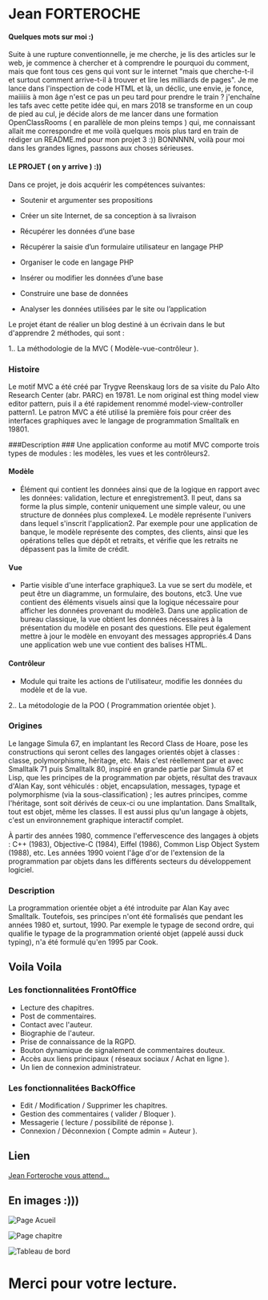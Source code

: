 # Jean FORTEROCHE #
                       
    
    
#### Quelques mots sur moi :) ####

                   
Suite à une rupture conventionnelle, 
je me cherche, je lis des articles sur le web, 
je commence à chercher et à comprendre le pourquoi du comment, 
mais que font tous ces gens qui vont sur le internet 
"mais que cherche-t-il et surtout comment arrive-t-il 
à trouver et lire les milliards de pages". 
Je me lance dans l'inspection de code HTML et là, 
un déclic, une envie, je fonce,
maiiiiis à mon âge n'est ce pas un peu tard pour prendre le train ? 
j'enchaîne les tafs avec cette petite idée qui, en mars 2018 
se transforme en un coup de pied au cul, 
je décide alors de me lancer dans une formation OpenClassRooms 
( en parallèle de mon pleins temps ) qui, 
me connaissant allait me correspondre et me voilà quelques mois plus tard 
en train de rédiger un README.md pour mon projet 3 :))
 BONNNNN, voilà pour moi dans les grandes lignes, 
 passons aux choses sérieuses.
 
 
 
 #### LE PROJET ( on y arrive )  :))  ####
Dans ce projet, je dois acquérir les compétences suivantes:

* Soutenir et argumenter ses propositions

* Créer un site Internet, de sa conception à sa livraison

* Récupérer les données d’une base

* Récupérer la saisie d’un formulaire utilisateur en langage PHP

* Organiser le code en langage PHP

* Insérer ou modifier les données d’une base

* Construire une base de données

* Analyser les données utilisées par le site ou l’application


Le projet étant de réalier un blog destiné à un écrivain dans le but d'apprendre 2 méthodes, qui sont :

1.. La méthodologie de la MVC ( Modèle-vue-contrôleur ).


### Histoire ###
Le motif MVC a été créé par Trygve Reenskaug lors de sa visite du Palo Alto Research Center (abr. PARC) en 19781. Le nom original est thing model view editor pattern, puis il a été rapidement renommé model-view-controller pattern1. Le patron MVC a été utilisé la première fois pour créer des interfaces graphiques avec le langage de programmation Smalltalk en 19801.

###Description ###
Une application conforme au motif MVC comporte trois types de modules : les modèles, les vues et les contrôleurs2.

#### Modèle ####

* Élément qui contient les données ainsi que de la logique en rapport avec les données: validation, lecture et enregistrement3. Il peut, dans sa forme la plus simple, contenir uniquement une simple valeur, ou une structure de données plus complexe4. Le modèle représente l'univers dans lequel s'inscrit l'application2. Par exemple pour une application de banque, le modèle représente des comptes, des clients, ainsi que les opérations telles que dépôt et retraits, et vérifie que les retraits ne dépassent pas la limite de crédit.

#### Vue  ####
* Partie visible d'une interface graphique3. La vue se sert du modèle, et peut être un diagramme, un formulaire, des boutons, etc3. Une vue contient des éléments visuels ainsi que la logique nécessaire pour afficher les données provenant du modèle3. Dans une application de bureau classique, la vue obtient les données nécessaires à la présentation du modèle en posant des questions. Elle peut également mettre à jour le modèle en envoyant des messages appropriés.4 Dans une application web une vue contient des balises HTML.

#### Contrôleur ####
* Module qui traite les actions de l'utilisateur, modifie les données du modèle et de la vue.

2.. La métodologie de la POO ( Programmation orientée objet ).

### Origines ###
Le langage Simula 67, en implantant les Record Class de Hoare, pose les constructions qui seront celles des langages orientés objet à classes : classe, polymorphisme, héritage, etc. Mais c'est réellement par et avec Smalltalk 71 puis Smalltalk 80, inspiré en grande partie par Simula 67 et Lisp, que les principes de la programmation par objets, résultat des travaux d'Alan Kay, sont véhiculés : objet, encapsulation, messages, typage et polymorphisme (via la sous-classification) ; les autres principes, comme l'héritage, sont soit dérivés de ceux-ci ou une implantation. Dans Smalltalk, tout est objet, même les classes. Il est aussi plus qu'un langage à objets, c'est un environnement graphique interactif complet.

À partir des années 1980, commence l'effervescence des langages à objets : C++ (1983), Objective-C (1984), Eiffel (1986), Common Lisp Object System (1988), etc. Les années 1990 voient l'âge d'or de l'extension de la programmation par objets dans les différents secteurs du développement logiciel.

### Description ###

La programmation orientée objet a été introduite par Alan Kay avec Smalltalk. Toutefois, ses principes n'ont été formalisés que pendant les années 1980 et, surtout, 1990. Par exemple le typage de second ordre, qui qualifie le typage de la programmation orienté objet (appelé aussi duck typing), n'a été formulé qu'en 1995 par Cook.

## Voila Voila ##

### Les fonctionnalitées FrontOffice ###

* Lecture des chapitres.
* Post de commentaires.
* Contact avec l'auteur.
* Biographie de l'auteur.
* Prise de connaissance de la RGPD.
* Bouton dynamique de signalement de commentaires douteux.
* Accès aux liens principaux ( réseaux sociaux / Achat en ligne ).
* Un lien de connexion administrateur.


### Les fonctionnalitées BackOffice ###

* Edit / Modification / Supprimer les chapitres.
* Gestion des commentaires ( valider / Bloquer ).
* Messagerie ( lecture / possibilité de réponse ).
* Connexion / Déconnexion ( Compte admin = Auteur ).

## Lien

[Jean Forteroche vous attend...](url_du_lien "Lien vers le site mit sur le web")

## En images :))) ###

![Page Acueil](https://github.com/manoxiah/jeanForteroche/blob/master/images/accueil%20md.png "Image du site")

![Page chapitre](https://github.com/manoxiah/jeanForteroche/blob/master/images/chapitre%20md.png "Image du site")

![Tableau de bord](https://github.com/manoxiah/jeanForteroche/blob/master/images/tableau%20de%20bord%20md.png "Image du site")


# Merci pour votre lecture. #
